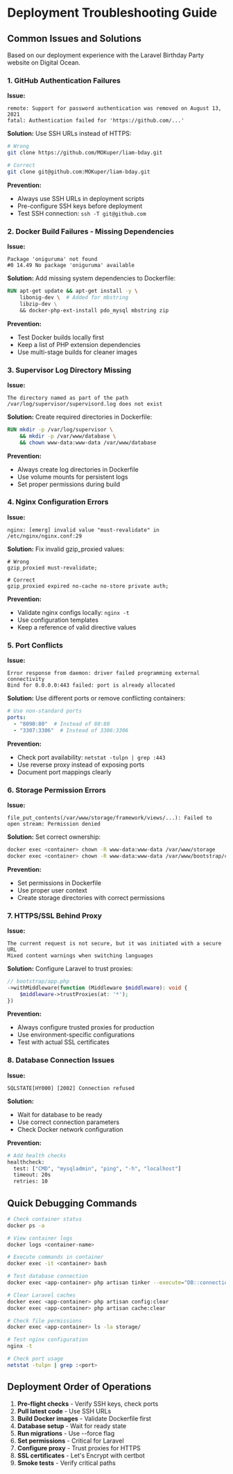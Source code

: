 # Deployment Troubleshooting Guide

## Common Issues and Solutions

Based on our deployment experience with the Laravel Birthday Party website on Digital Ocean.

### 1. GitHub Authentication Failures

**Issue:**
```
remote: Support for password authentication was removed on August 13, 2021
fatal: Authentication failed for 'https://github.com/...'
```

**Solution:**
Use SSH URLs instead of HTTPS:
```bash
# Wrong
git clone https://github.com/MOKuper/liam-bday.git

# Correct
git clone git@github.com:MOKuper/liam-bday.git
```

**Prevention:**
- Always use SSH URLs in deployment scripts
- Pre-configure SSH keys before deployment
- Test SSH connection: `ssh -T git@github.com`

### 2. Docker Build Failures - Missing Dependencies

**Issue:**
```
Package 'oniguruma' not found
#0 14.49 No package 'oniguruma' available
```

**Solution:**
Add missing system dependencies to Dockerfile:
```dockerfile
RUN apt-get update && apt-get install -y \
    libonig-dev \  # Added for mbstring
    libzip-dev \
    && docker-php-ext-install pdo_mysql mbstring zip
```

**Prevention:**
- Test Docker builds locally first
- Keep a list of PHP extension dependencies
- Use multi-stage builds for cleaner images

### 3. Supervisor Log Directory Missing

**Issue:**
```
The directory named as part of the path /var/log/supervisor/supervisord.log does not exist
```

**Solution:**
Create required directories in Dockerfile:
```dockerfile
RUN mkdir -p /var/log/supervisor \
    && mkdir -p /var/www/database \
    && chown www-data:www-data /var/www/database
```

**Prevention:**
- Always create log directories in Dockerfile
- Use volume mounts for persistent logs
- Set proper permissions during build

### 4. Nginx Configuration Errors

**Issue:**
```
nginx: [emerg] invalid value "must-revalidate" in /etc/nginx/nginx.conf:29
```

**Solution:**
Fix invalid gzip_proxied values:
```nginx
# Wrong
gzip_proxied must-revalidate;

# Correct
gzip_proxied expired no-cache no-store private auth;
```

**Prevention:**
- Validate nginx configs locally: `nginx -t`
- Use configuration templates
- Keep a reference of valid directive values

### 5. Port Conflicts

**Issue:**
```
Error response from daemon: driver failed programming external connectivity
Bind for 0.0.0.0:443 failed: port is already allocated
```

**Solution:**
Use different ports or remove conflicting containers:
```yaml
# Use non-standard ports
ports:
  - "8090:80"  # Instead of 80:80
  - "3307:3306"  # Instead of 3306:3306
```

**Prevention:**
- Check port availability: `netstat -tulpn | grep :443`
- Use reverse proxy instead of exposing ports
- Document port mappings clearly

### 6. Storage Permission Errors

**Issue:**
```
file_put_contents(/var/www/storage/framework/views/...): Failed to open stream: Permission denied
```

**Solution:**
Set correct ownership:
```bash
docker exec <container> chown -R www-data:www-data /var/www/storage
docker exec <container> chown -R www-data:www-data /var/www/bootstrap/cache
```

**Prevention:**
- Set permissions in Dockerfile
- Use proper user context
- Create storage directories with correct permissions

### 7. HTTPS/SSL Behind Proxy

**Issue:**
```
The current request is not secure, but it was initiated with a secure URL
Mixed content warnings when switching languages
```

**Solution:**
Configure Laravel to trust proxies:
```php
// bootstrap/app.php
->withMiddleware(function (Middleware $middleware): void {
    $middleware->trustProxies(at: '*');
})
```

**Prevention:**
- Always configure trusted proxies for production
- Use environment-specific configurations
- Test with actual SSL certificates

### 8. Database Connection Issues

**Issue:**
```
SQLSTATE[HY000] [2002] Connection refused
```

**Solution:**
- Wait for database to be ready
- Use correct connection parameters
- Check Docker network configuration

**Prevention:**
```bash
# Add health checks
healthcheck:
  test: ["CMD", "mysqladmin", "ping", "-h", "localhost"]
  timeout: 20s
  retries: 10
```

## Quick Debugging Commands

```bash
# Check container status
docker ps -a

# View container logs
docker logs <container-name>

# Execute commands in container
docker exec -it <container> bash

# Test database connection
docker exec <app-container> php artisan tinker --execute="DB::connection()->getPdo();"

# Clear Laravel caches
docker exec <app-container> php artisan config:clear
docker exec <app-container> php artisan cache:clear

# Check file permissions
docker exec <app-container> ls -la storage/

# Test nginx configuration
nginx -t

# Check port usage
netstat -tulpn | grep :<port>
```

## Deployment Order of Operations

1. **Pre-flight checks** - Verify SSH keys, check ports
2. **Pull latest code** - Use SSH URLs
3. **Build Docker images** - Validate Dockerfile first
4. **Database setup** - Wait for ready state
5. **Run migrations** - Use --force flag
6. **Set permissions** - Critical for Laravel
7. **Configure proxy** - Trust proxies for HTTPS
8. **SSL certificates** - Let's Encrypt with certbot
9. **Smoke tests** - Verify critical paths